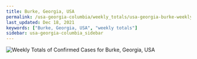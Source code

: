 ```yaml
---
title: Burke, Georgia, USA
permalink: /usa-georgia-columbia/weekly_totals/usa-georgia-burke-weekly_totals.html
last_updated: Dec 18, 2021
keywords: ["Burke, Georgia, USA", "weekly totals"]
sidebar: usa-georgia-columbia_sidebar
---
```


![Weekly Totals of Confirmed Cases for Burke, Georgia, USA](/covid_tracker/images/graphs/usa-georgia-burke-weekly_totals_graph.png)
